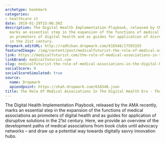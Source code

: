 ```yaml
---
archetype: bookmark
categories:
- healthcare it
date: 2019-01-29T15:06:50Z
description: The Digital Health Implementation Playbook, released by the AMA recently,
  marks an essential step in the expansion of the functions of medical associations
  as promoters of digital health and as guides for application of disruptive solutions
  in the 21st century.
dropmark.editURL: http://radhikan.dropmark.com/616548/17593155
featuredImage: /img/content/post/medicalfuturist-the-role-of-medical-associations-in-the-digital-health-era-the-medical-futurist.png
link: https://medicalfuturist.com/the-role-of-medical-associations-in-the-digital-health-era
linkBrand: medicalfuturist.com
slug: medicalfuturist-the-role-of-medical-associations-in-the-digital-health-era-the-medical-futurist
socialScore: 9
socialScoreSimulated: true
source:
  name: Dropmark
  apiendpoint: https://shah.dropmark.com/616548.json
title: The Role Of Medical Associations In The Digital Health Era - The Medical Futurist
---
```

The Digital Health Implementation Playbook, released by the AMA recently, marks an essential step in the expansion of the functions of medical associations as promoters of digital health and as guides for application of disruptive solutions in the 21st century. Here, we provide an overview of the development paths of medical associations from book clubs until advocacy networks – and draw up a potential way towards digitally savvy innovation hubs.

